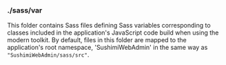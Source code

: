 ### ./sass/var

This folder contains Sass files defining Sass variables corresponding to classes
included in the application's JavaScript code build when using the modern toolkit.
By default, files in this folder are mapped to the application's root namespace,
'SushimiWebAdmin' in the same way as `"SushimiWebAdmin/sass/src"`.